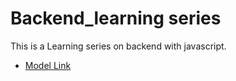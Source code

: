 # Backend_learning series

This is a Learning series on backend with javascript.

- [Model Link](https://app.eraser.io/workspace/YtPqZ1VogxGy1jzIDkzj)

